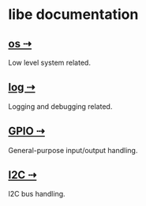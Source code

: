 
# libe documentation

## [os ⇢](os)

Low level system related.

## [log ⇢](log)

Logging and debugging related.

## [GPIO ⇢](gpio)

General-purpose input/output handling.

## [I2C ⇢](i2c)

I2C bus handling.
